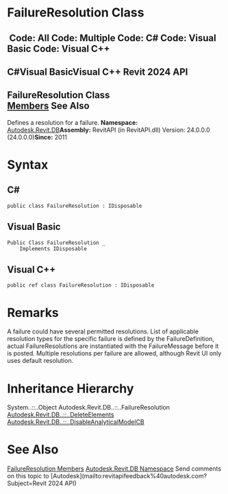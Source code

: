 # FailureResolution Class

﻿
 Code: All Code: Multiple Code: C# Code: Visual Basic Code: Visual C++   
---  
C#Visual BasicVisual C++
Revit 2024 API  
---  
FailureResolution Class  
[Members](c7384f19-83b1-7bc8-00d1-83964d03e77a.md "FailureResolution Members") See Also  
---  
Defines a resolution for a failure. 
**Namespace:** [Autodesk.Revit.DB](87546ba7-461b-c646-cbb1-2cb8f5bff8b2.md "Autodesk.Revit.DB Namespace")**Assembly:** RevitAPI (in RevitAPI.dll) Version: 24.0.0.0 (24.0.0.0)**Since:** 2011 
# Syntax
C#  
---  
```text
public class FailureResolution : IDisposable
```
  
Visual Basic  
---  
```text
Public Class FailureResolution _
	Implements IDisposable
```
  
Visual C++  
---  
```text
public ref class FailureResolution : IDisposable
```
  
# Remarks
A failure could have several permitted resolutions. List of applicable resolution types for the specific failure is defined by the FailureDefinition, actual FailureResolutions are instantiated with the FailureMessage before it is posted. Multiple resolutions per failure are allowed, although Revit UI only uses default resolution. 
# Inheritance Hierarchy
System..::..Object Autodesk.Revit.DB..::..FailureResolution [Autodesk.Revit.DB..::..DeleteElements](f8d66e28-6e49-7b79-42e5-aa92ee9e536f.md "DeleteElements Class") [Autodesk.Revit.DB..::..DisableAnalyticalModelCB](110d83e4-9009-46bb-f956-297c7843b590.md "DisableAnalyticalModelCB Class")
# See Also
[FailureResolution Members](c7384f19-83b1-7bc8-00d1-83964d03e77a.md "FailureResolution Members")
[Autodesk.Revit.DB Namespace](87546ba7-461b-c646-cbb1-2cb8f5bff8b2.md "Autodesk.Revit.DB Namespace")
Send comments on this topic to [Autodesk](mailto:revitapifeedback%40autodesk.com?Subject=Revit 2024 API)